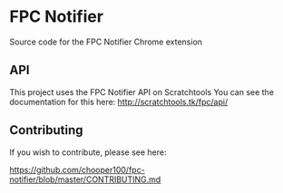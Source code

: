 # FPC Notifier
Source code for the FPC Notifier Chrome extension

## API
This project uses the FPC Notifier API on Scratchtools
You can see the documentation for this here:
http://scratchtools.tk/fpc/api/

## Contributing
If you wish to contribute, please see here:

https://github.com/chooper100/fpc-notifier/blob/master/CONTRIBUTING.md

